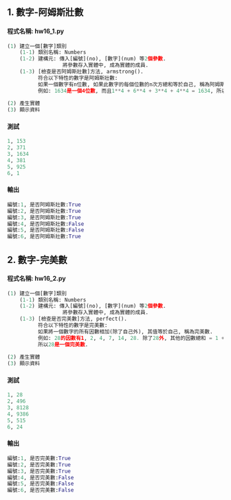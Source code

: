 ## 1. 數字-阿姆斯壯數

#### 程式名稱: hw16_1.py
``` python
(1) 建立一個[數字]類別
    (1-1) 類別名稱: Numbers
    (1-2) 建構元: 傳入[編號](no), [數字](num) 等2個參數.
                  將參數存入實體中, 成為實體的成員.
    (1-3) [檢查是否阿姆斯壯數]方法, armstrong().
          符合以下特性的數字是阿姆斯壯數:
          如果一個數字有n位數, 如果此數字的每個位數的n次方總和等於自己, 稱為阿姆斯壯數.   
          例如: 1634是一個4位數, 而且1**4 + 6**4 + 3**4 + 4**4 = 1634, 所以1634是阿姆斯壯數.
          
(2) 產生實體
(3) 顯示資料
```

#### 測試
``` python
1, 153
2, 371
3, 1634
4, 381
5, 925
6, 1
```

#### 輸出
``` python
編號:1, 是否阿姆斯壯數:True
編號:2, 是否阿姆斯壯數:True
編號:3, 是否阿姆斯壯數:True
編號:4, 是否阿姆斯壯數:False
編號:5, 是否阿姆斯壯數:False
編號:6, 是否阿姆斯壯數:True
```


## 2. 數字-完美數

#### 程式名稱: hw16_2.py
``` python
(1) 建立一個[數字]類別
    (1-1) 類別名稱: Numbers
    (1-2) 建構元: 傳入[編號](no), [數字](num) 等2個參數.
                  將參數存入實體中, 成為實體的成員.
    (1-3) [檢查是否完美數]方法, perfect().
          符合以下特性的數字是完美數:
          如果將一個數字的所有因數相加(除了自己外), 其值等於自己, 稱為完美數.   
          例如: 28的因數有1, 2, 4, 7, 14, 28. 除了28外, 其他的因數總和 = 1 + 2 + 4 + 7 + 14 = 28, 
          所以28是一個完美數.
          
(2) 產生實體
(3) 顯示資料
```

#### 測試
``` python
1, 28
2, 496
3, 8128
4, 9386
5, 515
6, 24
```

#### 輸出
``` python
編號:1, 是否完美數:True
編號:2, 是否完美數:True
編號:3, 是否完美數:True
編號:4, 是否完美數:False
編號:5, 是否完美數:False
編號:6, 是否完美數:False
```

